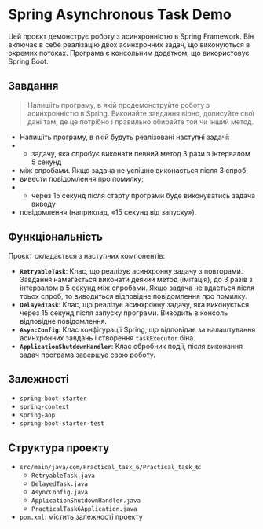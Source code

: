 # Spring Asynchronous Task Demo

Цей проєкт демонструє роботу з асинхронністю в Spring Framework. Він включає в себе реалізацію двох асинхронних задач, що виконуються в окремих потоках. Програма є консольним додатком, що використовує Spring Boot.

## Завдання

> Напишіть програму, в якій продемонструйте роботу з асинхронністю в Spring. Виконайте завдання вірно, дописуйте свої дані там, де це потрібно і правильно обирайте той чи інший метод.
* Напишіть програму, в якій будуть реалізовані наступні задачі:
* - задачу, яка спробує виконати певний метод 3 рази з інтервалом 5 секунд
* між спробами. Якщо задача не успішно виконається після 3 спроб,
* вивести повідомлення про помилку;
* - через 15 секунд після старту програми буде виконуватись задача виводу
* повідомлення (наприклад, «15 секунд від запуску»).

## Функціональність

Проєкт складається з наступних компонентів:
*   **`RetryableTask`**: Клас, що реалізує асинхронну задачу з повторами. Завдання намагається виконати деякий метод (імітація), до 3 разів з інтервалом в 5 секунд між спробами. Якщо задача не вдається після трьох спроб, то виводиться відповідне повідомлення про помилку.
*   **`DelayedTask`**: Клас, що реалізує асинхронну задачу, яка виконується через 15 секунд після запуску програми. Виводить в консоль відповідне повідомлення.
*   **`AsyncConfig`**: Клас конфігурації Spring, що відповідає за налаштування асинхронних завдань і створення `taskExecutor` біна.
*  **`ApplicationShutdownHandler`**: Клас обробник події, після виконання задач програма завершує свою роботу.


## Залежності
*   `spring-boot-starter`
*   `spring-context`
*   `spring-aop`
*   `spring-boot-starter-test`

## Структура проекту

*   `src/main/java/com/Practical_task_6/Practical_task_6`:
    *   `RetryableTask.java`
    *   `DelayedTask.java`
    *   `AsyncConfig.java`
    *  `ApplicationShutdownHandler.java`
    *   `PracticalTask6Application.java`
* `pom.xml`: містить залежності проекту
